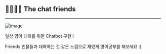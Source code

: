 ## 👩‍👩‍👧‍👧 The chat friends 
---

![image](https://github.com/KU-BIG/KUBIG_2024_SPRING/assets/138667891/cd54fec5-8ded-430d-857d-cd9f65092d07)

일상 영어 대화를 위한 Chatbot 구현 !

Friends 인물들과 대화하는 것 같은 느낌으로 재밌게 영어공부를 해보세요 :)
